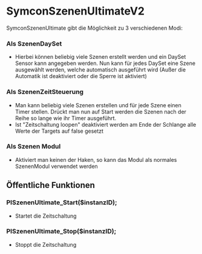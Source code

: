# SymconSzenenUltimateV2
SymconSzenenUltimate gibt die Möglichkeit zu 3 verschiedenen Modi:
### Als SzenenDaySet
* Hierbei können beliebig viele Szenen erstellt werden und ein DaySet Sensor kann angegeben werden. Nun kann für jedes DaySet eine Szene ausgewählt werden, welche automatisch ausgeführt wird (Außer die Automatik ist deaktiviert oder die Sperre ist aktiviert)
### Als SzenenZeitSteuerung
* Man kann beliebig viele Szenen erstellen und für jede Szene einen Timer stellen. Drückt man nun auf Start werden die Szenen nach der Reihe so lange wie ihr Timer ausgeführt.
* Ist "Zeitschaltung loopen" deaktiviert werden am Ende der Schlange alle Werte der Targets auf false gesetzt
### Als Szenen Modul
* Aktiviert man keinen der Haken, so kann das Modul als normales SzenenModul verwendet werden
## Öffentliche Funktionen
### PISzenenUltimate_Start($instanzID);
* Startet die Zeitschaltung 
### PISzenenUltimate_Stop($instanzID);
* Stoppt die Zeitschaltung 



